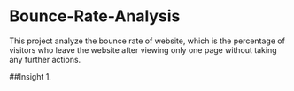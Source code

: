 # Bounce-Rate-Analysis

This project analyze the bounce rate of website, which is the percentage of visitors who leave the website after viewing only one page without taking any further actions.

##Insight
1.
